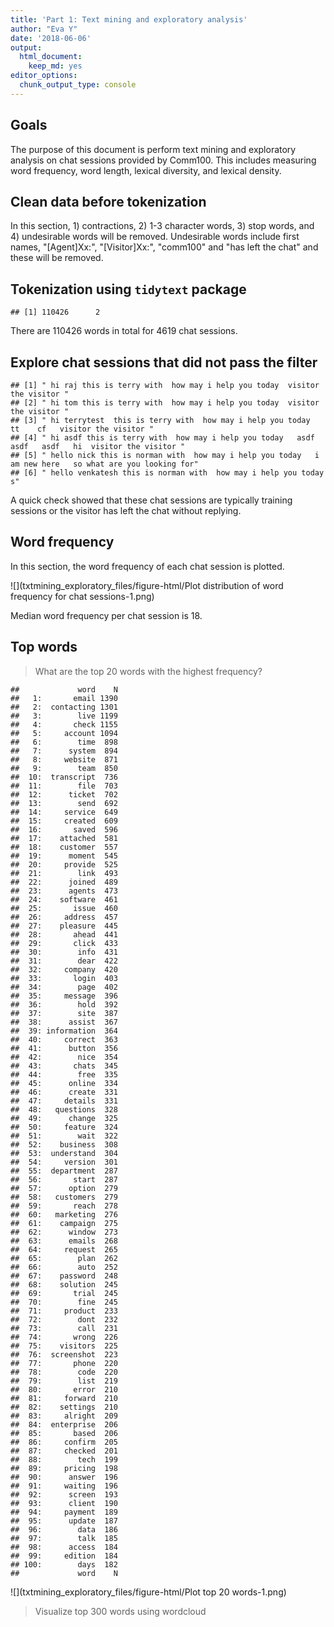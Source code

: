 ```yaml
---
title: 'Part 1: Text mining and exploratory analysis'
author: "Eva Y"
date: '2018-06-06'
output: 
  html_document: 
    keep_md: yes
editor_options: 
  chunk_output_type: console
---
```




## Goals

The purpose of this document is perform text mining and exploratory analysis on chat sessions provided by Comm100. This includes measuring word frequency, word length, lexical diversity, and lexical density.






## Clean data before tokenization

In this section, 1) contractions, 2) 1-3 character words, 3) stop words, and 4) undesirable words will be removed. Undesirable words include first names, "[Agent]Xx:", "[Visitor]Xx:", "comm100" and "has left the chat" and these will be removed.



## Tokenization using `tidytext` package


```
## [1] 110426      2
```

There are 110426 words in total for 4619 chat sessions.  

## Explore chat sessions that did not pass the filter


```
## [1] " hi raj this is terry with  how may i help you today  visitor the visitor "                             
## [2] " hi tom this is terry with  how may i help you today  visitor the visitor "                             
## [3] " hi terrytest  this is terry with  how may i help you today   tt    cf   visitor the visitor "          
## [4] " hi asdf this is terry with  how may i help you today   asdf   asdf   asdf   hi  visitor the visitor "  
## [5] " hello nick this is norman with  how may i help you today   i am new here   so what are you looking for"
## [6] " hello venkatesh this is norman with  how may i help you today   s"
```

A quick check showed that these chat sessions are typically training sessions or the visitor has left the chat without replying. 

## Word frequency

In this section, the word frequency of each chat session is plotted. 

![](txtmining_exploratory_files/figure-html/Plot distribution of word frequency for chat sessions-1.png)<!-- -->

Median word frequency per chat session is 18.

## Top words

> What are the top 20 words with the highest frequency? 


```
##             word    N
##   1:       email 1390
##   2:  contacting 1301
##   3:        live 1199
##   4:       check 1155
##   5:     account 1094
##   6:        time  898
##   7:      system  894
##   8:     website  871
##   9:        team  850
##  10:  transcript  736
##  11:        file  703
##  12:      ticket  702
##  13:        send  692
##  14:     service  649
##  15:     created  609
##  16:       saved  596
##  17:    attached  581
##  18:    customer  557
##  19:      moment  545
##  20:     provide  525
##  21:        link  493
##  22:      joined  489
##  23:      agents  473
##  24:    software  461
##  25:       issue  460
##  26:     address  457
##  27:    pleasure  445
##  28:       ahead  441
##  29:       click  433
##  30:        info  431
##  31:        dear  422
##  32:     company  420
##  33:       login  403
##  34:        page  402
##  35:     message  396
##  36:        hold  392
##  37:        site  387
##  38:      assist  367
##  39: information  364
##  40:     correct  363
##  41:      button  356
##  42:        nice  354
##  43:       chats  345
##  44:        free  335
##  45:      online  334
##  46:      create  331
##  47:     details  331
##  48:   questions  328
##  49:      change  325
##  50:     feature  324
##  51:        wait  322
##  52:    business  308
##  53:  understand  304
##  54:     version  301
##  55:  department  287
##  56:       start  287
##  57:      option  279
##  58:   customers  279
##  59:       reach  278
##  60:   marketing  276
##  61:    campaign  275
##  62:      window  273
##  63:      emails  268
##  64:     request  265
##  65:        plan  262
##  66:        auto  252
##  67:    password  248
##  68:    solution  245
##  69:       trial  245
##  70:        fine  245
##  71:     product  233
##  72:        dont  232
##  73:        call  231
##  74:       wrong  226
##  75:    visitors  225
##  76:  screenshot  223
##  77:       phone  220
##  78:        code  220
##  79:        list  219
##  80:       error  210
##  81:     forward  210
##  82:    settings  210
##  83:     alright  209
##  84:  enterprise  206
##  85:       based  206
##  86:     confirm  205
##  87:     checked  201
##  88:        tech  199
##  89:     pricing  198
##  90:      answer  196
##  91:     waiting  196
##  92:      screen  193
##  93:      client  190
##  94:     payment  189
##  95:      update  187
##  96:        data  186
##  97:        talk  185
##  98:      access  184
##  99:     edition  184
## 100:        days  182
##             word    N
```

![](txtmining_exploratory_files/figure-html/Plot top 20 words-1.png)<!-- -->

> Visualize top 300 words using wordcloud

<!--html_preserve--><div id="htmlwidget-b3220535ea11cbcf9955" style="width:3648px;height:1536px;" class="wordcloud2 html-widget"></div>
<script type="application/json" data-for="htmlwidget-b3220535ea11cbcf9955">{"x":{"word":["email","contacting","live","check","account","time","system","website","team","transcript","file","ticket","send","service","created","saved","attached","customer","moment","provide","link","joined","agents","software","issue","address","pleasure","ahead","click","info","dear","company","login","page","message","hold","site","assist","information","correct","button","nice","chats","free","online","create","details","questions","change","feature","wait","business","understand","version","department","start","option","customers","reach","marketing","campaign","window","emails","request","plan","auto","password","solution","trial","fine","product","dont","call","wrong","visitors","screenshot","phone","code","list","error","forward","settings","alright","enterprise","based","confirm","checked","tech","pricing","answer","waiting","screen","client","payment","update","data","talk","access","edition","days","clients","setting","report","current","server","month","rest","technical","hours","console","billing","training","browser","perfect","install","mail","cool","enjoy","received","minutes","receive","chatting","users","image","automatically","checking","query","messages","reports","guide","options","touch","history","offline","chatbot","setup","features","offer","desktop","reply","reached","manager","mobile","multiple","card","sending","charge","stay","hope","price","person","specific","follow","quick","logged","stopping","connect","shot","date","transferred","started","guys","leave","means","afraid","connected","people","accounts","directly","dashboard","cost","paid","issues","platform","yesterday","enable","register","demo","wondering","operators","found","choose","sign","elaborate","canada","transfer","supported","translation","months","yeah","tool","custom","left","upgrade","double","credit","type","integration","form","services","minute","status","happen","remove","changed","process","video","idea","note","hear","office","reset","provider","tomorrow","products","response","enter","related","close","times","package","session","week","talking","select","asap","panel","feel","care","coming","article","computer","prechat","running","reason","google","customize","installed","share","morning","read","real","delay","spam","application","total","excellent","campaigns","mentioned","amount","assign","hour","apologize","text","pull","websites","integrate","control","suggest","developers","chrome","manually","paste","called","sounds","invitation","fixed","added","view","accept","remember","explain","deal","base","pass","refer","line","monitor","contacts","providing","knowledge","charged","shortly","language","requirements","step","default","unable","referring","told","program","ready","meeting","active","guess","invoice","livechat","stop","desk","handle"],"freq":[1390,1301,1199,1155,1094,898,894,871,850,736,703,702,692,649,609,596,581,557,545,525,493,489,473,461,460,457,445,441,433,431,422,420,403,402,396,392,387,367,364,363,356,354,345,335,334,331,331,328,325,324,322,308,304,301,287,287,279,279,278,276,275,273,268,265,262,252,248,245,245,245,233,232,231,226,225,223,220,220,219,210,210,210,209,206,206,205,201,199,198,196,196,193,190,189,187,186,185,184,184,182,182,180,180,178,177,176,174,170,168,167,167,167,166,164,160,157,157,156,154,153,152,152,151,151,150,150,149,148,148,146,143,143,142,141,140,139,139,139,139,136,136,134,134,134,133,132,131,131,130,129,129,129,128,128,127,126,125,125,124,123,122,122,122,121,120,119,119,118,118,117,117,117,116,116,116,115,114,114,113,111,111,111,111,110,108,107,107,107,106,106,106,105,105,105,105,104,104,104,103,103,102,102,102,101,99,97,97,96,96,96,96,96,95,95,95,95,95,94,94,93,93,93,92,92,91,91,91,90,89,89,89,89,88,87,87,87,86,86,85,85,85,85,84,84,84,84,83,83,83,83,83,83,82,82,82,81,81,81,81,81,81,81,81,80,80,80,80,80,79,79,78,78,78,78,77,77,77,76,76,76,75,74,74,74,73,73,73,72,72,72,72,71,71,71,71,70,70,70,70,69],"fontFamily":"Segoe UI","fontWeight":"bold","color":"random-dark","minSize":0,"weightFactor":0.0647482014388489,"backgroundColor":"white","gridSize":0,"minRotation":-0.785398163397448,"maxRotation":0.785398163397448,"shuffle":true,"rotateRatio":0.4,"shape":"circle","ellipticity":0.65,"figBase64":null,"hover":null},"evals":[],"jsHooks":{"render":[{"code":"function(el,x){\n                        console.log(123);\n                        if(!iii){\n                          window.location.reload();\n                          iii = False;\n\n                        }\n  }","data":null}]}}</script><!--/html_preserve-->



